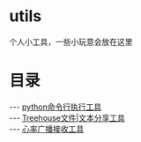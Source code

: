 # utils
  个人小工具，一些小玩意会放在这里

# 目录
 ---  [python命令行执行工具](https://github.com/qinghemuyu/utils/tree/main/Command%20Execution%20For%20Python)<a id="jumpp_1"></a> <br>
 ---  [Treehouse文件|文本分享工具](https://github.com/qinghemuyu/utils/tree/main/TreeHouse)<a id="jump_2"></a> <br> 
 --- [心率广播接收工具](https://github.com/qinghemuyu/utils/blob/main/HeartRateMonitor.py)<a id="jump_3"></a> <br> 
